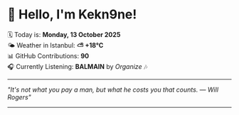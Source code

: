 # 👋 Hello, I'm Kekn9ne!

🗓️ Today is: **Monday, 13 October 2025**  
🌤️ Weather in Istanbul: **⛅️  +18°C**  
📊 GitHub Contributions: **90**  
🎧 Currently Listening: **BALMAIN** by *Organize* 🎶

---

_"It's not what you pay a man, but what he costs you that counts. — *Will Rogers*"_

---
